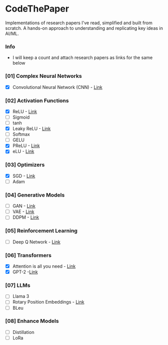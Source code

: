 # CodeThePaper
Implementations of research papers I've read, simplified and built from scratch. A hands-on approach to understanding and replicating key ideas in AI/ML.

### Info
- I will keep a count and attach research papers as links for the same below

### [01] Complex Neural Networks
- [x] Convolutional Neural Network (CNN) - [Link](http://yann.lecun.com/exdb/publis/pdf/lecun-89e.pdf)

### [02] Activation Functions
- [x] ReLU - [Link](https://www.researchgate.net/publication/215616967_Deep_Sparse_Rectifier_Neural_Networks)
- [ ] Sigmoid
- [ ] tanh
- [x] Leaky ReLU - [Link](https://www.researchgate.net/publication/215616967_Deep_Sparse_Rectifier_Neural_Networks)
- [ ] Softmax
- [ ] GELU
- [x] PReLU - [Link](https://www.researchgate.net/publication/215616967_Deep_Sparse_Rectifier_Neural_Networks)
- [x] eLU - [Link](https://www.researchgate.net/publication/215616967_Deep_Sparse_Rectifier_Neural_Networks)

### [03] Optimizers
- [x] SGD - [Link](https://paperswithcode.com/paper/beating-sgd-learning-svms-in-sublinear-time)
- [ ] Adam

### [04] Generative Models
- [ ] GAN - [Link](https://arxiv.org/pdf/1406.2661)
- [ ] VAE - [Link](https://arxiv.org/pdf/1312.6114)
- [ ] DDPM - [Link](https://arxiv.org/pdf/2006.11239)

### [05] Reinforcement Learning
- [ ] Deep Q Network - [Link](https://arxiv.org/pdf/1312.5602v1)

### [06] Transformers 
- [x] Attention is all you need - [Link](https://proceedings.neurips.cc/paper_files/paper/2017/file/3f5ee243547dee91fbd053c1c4a845aa-Paper.pdf)
- [x] GPT-2 -[Link](https://cdn.openai.com/better-language-models/language_models_are_unsupervised_multitask_learners.pdf)

### [07] LLMs 
- [ ] Llama 3
- [ ] Rotary Position Embeddings - [Link](https://arxiv.org/abs/2104.09864)
- [ ] BLeu

### [08] Enhance Models
- [ ] Distillation
- [ ] LoRa
